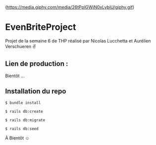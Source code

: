 (https://media.giphy.com/media/26tPplGWjN0xLybiU/giphy.gif)

# EvenBriteProject

Projet de la semaine 6 de THP réalisé par Nicolas Lucchetta et Aurélien Verschueren :v:

## Lien de production : 

Bientôt ...

## Installation du repo

`$ bundle install`

`$ rails db:create`

`$ rails db:migrate`

`$ rails db:seed`



À Bientôt :relaxed:
